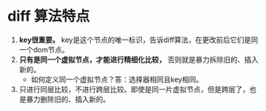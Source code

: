 # diff 算法特点

1. **key很重要。** key是这个节点的唯一标识，告诉diff算法，在更改前后它们是同一个dom节点。
2. **只有是同一个虚拟节点，才能进行精细化比较，** 否则就是暴力拆除旧的、插入新的。
    - 如何定义同一个虚拟节点？答：选择器相同且key相同。
3. 只进行同层比较，不进行跨层比较。即使是同一片虚拟节点，但是跨层了，也是暴力删除旧的、插入新的。
